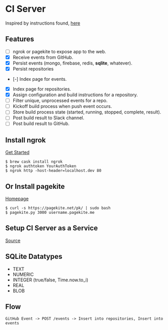# CI Server

Inspired by instructions found, [here](https://developer.github.com/v3/guides/building-a-ci-server/)

## Features

* [ ] ngrok or pagekite to expose app to the web.
* [x] Receive events from GitHub.
* [x] Persist events (mongo, firebase, redis, **sqlite**, whatever).
* [x] Persist repositories
* [-] Index page for events.
* [x] Index page for repositories.
* [x] Assign configuration and build instructions for a repository.
* [ ] Filter unique, unprocessed events for a repo.
* [ ] Kickoff build process when push event occurs.
* [ ] Store build process state (started, running, stopped, complete, result).
* [ ] Post build result to Slack channel.
* [ ] Post build result to GitHub.

## Install ngrok

[Get Started](https://dashboard.ngrok.com/get-started)

```
$ brew cask install ngrok
$ ngrok authtoken YourAuthToken
$ ngrok http -host-header=localhost.dev 80
```

## Or Install pagekite

[Homepage](https://pagekite.net/)

```
$ curl -s https://pagekite.net/pk/ | sudo bash
$ pagekite.py 3000 username.pagekite.me
```

## Setup CI Server as a Service

[Source](https://blog.frd.mn/how-to-set-up-proper-startstop-services-ubuntu-debian-mac-windows/)

## SQLite Datatypes

* TEXT
* NUMERIC
* INTEGER (true/false, Time.now.to_i)
* REAL
* BLOB

## Flow

```
GitHub Event -> POST /events -> Insert into repositories, Insert into events
```
